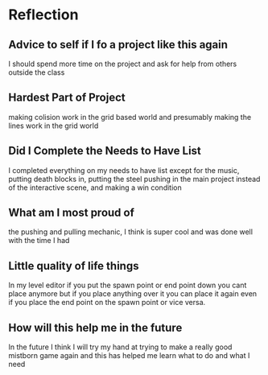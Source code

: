 # Reflection

## Advice to self if I fo a project like this again

I should spend more time on the project and ask for help from others outside the class

## Hardest Part of Project

making colision work in the grid based world and presumably making the lines work in the grid world

## Did I Complete the Needs to Have List

I completed everything on my needs to have list except for the music, putting death blocks in, putting the steel pushing in the main project instead of the interactive scene,
and making a win condition

## What am I most proud of

the pushing and pulling mechanic, I think is super cool and was done well with the time I had

## Little quality of life things

In my level editor if you put the spawn point or end point down you cant place anymore but if you place anything over it you can place it again even if you place the end point
on the spawn point or vice versa.

## How will this help me in the future

In the future I think I will try my hand at trying to make a really good mistborn game again and this has helped me learn what to do and what I need
